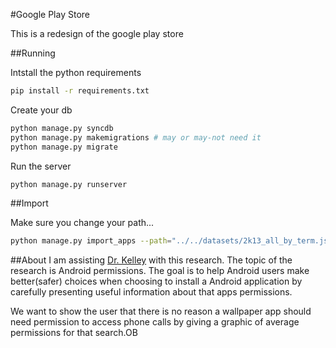 #Google Play Store

This is a redesign of the google play store

##Running

Intstall the python requirements

```bash
pip install -r requirements.txt
```

Create your db

```bash
python manage.py syncdb
python manage.py makemigrations # may or may-not need it
python manage.py migrate
```

Run the server

```bash
python manage.py runserver
```

##Import

Make sure you change your path...

```bash
python manage.py import_apps --path="../../datasets/2k13_all_by_term.json"
```


##About
I am assisting [Dr. Kelley](http://patrickgagekelley.com/) with this research. The topic of the research is Android permissions.
The goal is to help Android users make better(safer) choices when choosing to install a Android application by carefully presenting useful
information about that apps permissions.

We want to show the user that there is no reason a wallpaper app should need permission to access phone calls by giving a graphic of average
permissions for that search.OB
